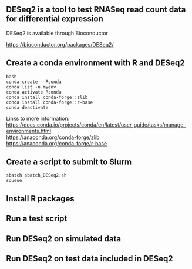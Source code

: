
## DESeq2 is a tool to test RNASeq read count data for differential expression

DESeq2 is available through Bioconductor

https://bioconductor.org/packages/DESeq2/


## Create a conda environment with R and DESeq2

```
bash
conda create --Rconda
conda list -n myenv
conda activate Rconda
conda install conda-forge::zlib
conda install conda-forge::r-base
conda deactivate
```

Links to more information:    
https://docs.conda.io/projects/conda/en/latest/user-guide/tasks/manage-environments.html    
https://anaconda.org/conda-forge/zlib    
https://anaconda.org/conda-forge/r-base    


## Create a script to submit to Slurm

```
sbatch sbatch_DESeq2.sh
squeue
```


## Install R packages




## Run a test script


## Run DESeq2 on simulated data



## Run DESeq2 on test data included in DESeq2





